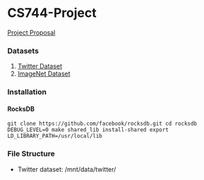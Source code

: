 # CS744-Project

[Project Proposal](https://drive.google.com/drive/u/2/folders/17alBOquTtHBdmi9bu8b_zSJWVMvB24WF)

### Datasets
1. [Twitter Dataset](https://www.kaggle.com/datasets/kazanova/sentiment140)
2. [ImageNet Dataset](https://image-net.org/download-images.php)

### Installation

#### RocksDB
``git clone https://github.com/facebook/rocksdb.git
cd rocksdb
DEBUG_LEVEL=0 make shared_lib install-shared
export LD_LIBRARY_PATH=/usr/local/lib``


### File Structure
- Twitter dataset: /mnt/data/twitter/
